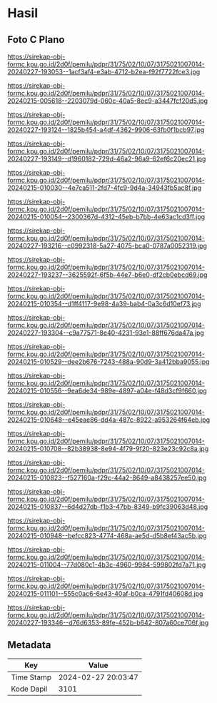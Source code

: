# Hasil

## Foto C Plano

https://sirekap-obj-formc.kpu.go.id/2d0f/pemilu/pdpr/31/75/02/10/07/3175021007014-20240227-193053--1acf3af4-e3ab-4712-b2ea-f92f7722fce3.jpg

https://sirekap-obj-formc.kpu.go.id/2d0f/pemilu/pdpr/31/75/02/10/07/3175021007014-20240215-005618--2203079d-060c-40a5-8ec9-a3447fcf20d5.jpg

https://sirekap-obj-formc.kpu.go.id/2d0f/pemilu/pdpr/31/75/02/10/07/3175021007014-20240227-193124--1825b454-a4df-4362-9906-63fb0f1bcb97.jpg

https://sirekap-obj-formc.kpu.go.id/2d0f/pemilu/pdpr/31/75/02/10/07/3175021007014-20240227-193149--d1960182-729d-46a2-96a9-62ef6c20ec21.jpg

https://sirekap-obj-formc.kpu.go.id/2d0f/pemilu/pdpr/31/75/02/10/07/3175021007014-20240215-010030--4e7ca511-2fd7-4fc9-9d4a-34943fb5ac8f.jpg

https://sirekap-obj-formc.kpu.go.id/2d0f/pemilu/pdpr/31/75/02/10/07/3175021007014-20240215-010054--2300367d-4312-45eb-b7bb-4e63ac1cd3ff.jpg

https://sirekap-obj-formc.kpu.go.id/2d0f/pemilu/pdpr/31/75/02/10/07/3175021007014-20240227-193216--c0992318-5a27-4075-bca0-0787a0052319.jpg

https://sirekap-obj-formc.kpu.go.id/2d0f/pemilu/pdpr/31/75/02/10/07/3175021007014-20240227-193237--3625592f-6f5b-44e7-b6e0-df2cb0ebcd69.jpg

https://sirekap-obj-formc.kpu.go.id/2d0f/pemilu/pdpr/31/75/02/10/07/3175021007014-20240215-010354--d1ff4117-9e98-4a39-bab4-0a3c6d10ef73.jpg

https://sirekap-obj-formc.kpu.go.id/2d0f/pemilu/pdpr/31/75/02/10/07/3175021007014-20240227-193304--c9a77571-8e40-4231-93e1-88ff676da47a.jpg

https://sirekap-obj-formc.kpu.go.id/2d0f/pemilu/pdpr/31/75/02/10/07/3175021007014-20240215-010529--dee2b676-7243-488a-90d9-3a412bba9055.jpg

https://sirekap-obj-formc.kpu.go.id/2d0f/pemilu/pdpr/31/75/02/10/07/3175021007014-20240215-010556--9ea6de34-989e-4897-a04e-f48d3cf9f660.jpg

https://sirekap-obj-formc.kpu.go.id/2d0f/pemilu/pdpr/31/75/02/10/07/3175021007014-20240215-010648--e45eae86-dd4a-487c-8922-a953264f64eb.jpg

https://sirekap-obj-formc.kpu.go.id/2d0f/pemilu/pdpr/31/75/02/10/07/3175021007014-20240215-010708--82b38938-8e94-4f79-9f20-823e23c92c8a.jpg

https://sirekap-obj-formc.kpu.go.id/2d0f/pemilu/pdpr/31/75/02/10/07/3175021007014-20240215-010823--f527160a-f29c-44a2-8649-a8438257ee50.jpg

https://sirekap-obj-formc.kpu.go.id/2d0f/pemilu/pdpr/31/75/02/10/07/3175021007014-20240215-010837--6d4d27db-f1b3-47bb-8349-b9fc39063d48.jpg

https://sirekap-obj-formc.kpu.go.id/2d0f/pemilu/pdpr/31/75/02/10/07/3175021007014-20240215-010948--befcc823-4774-468a-ae5d-d5b8ef43ac5b.jpg

https://sirekap-obj-formc.kpu.go.id/2d0f/pemilu/pdpr/31/75/02/10/07/3175021007014-20240215-011004--77d080c1-4b3c-4960-9984-599802fd7a71.jpg

https://sirekap-obj-formc.kpu.go.id/2d0f/pemilu/pdpr/31/75/02/10/07/3175021007014-20240215-011101--555c0ac6-6e43-40af-b0ca-4791fd40608d.jpg

https://sirekap-obj-formc.kpu.go.id/2d0f/pemilu/pdpr/31/75/02/10/07/3175021007014-20240227-193346--d76d6353-89fe-452b-b642-807a60ce706f.jpg


## Metadata

| Key        | Value               |
| ---------- | ------------------- |
| Time Stamp | 2024-02-27 20:03:47 |
| Kode Dapil | 3101                |



